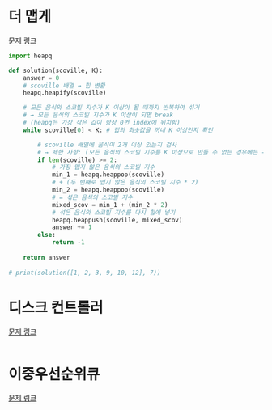 # 더 맵게
[문제 링크](https://school.programmers.co.kr/learn/courses/30/lessons/42626)
```python
import heapq

def solution(scoville, K):
    answer = 0
    # scoville 배열 → 힙 변환
    heapq.heapify(scoville)

    # 모든 음식의 스코빌 지수가 K 이상이 될 때까지 반복하여 섞기
    # → 모든 음식의 스코빌 지수가 K 이상이 되면 break
    # (heapq는 가장 작은 값이 항상 0번 index에 위치함)
    while scoville[0] < K: # 힙의 최솟값을 꺼내 K 이상인지 확인

        # scoville 배열에 음식이 2개 이상 있는지 검사
        # → 제한 사항: (모든 음식의 스코빌 지수를 K 이상으로 만들 수 없는 경우에는 -1을 return 합니다.)
        if len(scoville) >= 2:
            # 가장 맵지 않은 음식의 스코빌 지수
            min_1 = heapq.heappop(scoville)
            # + (두 번째로 맵지 않은 음식의 스코빌 지수 * 2)
            min_2 = heapq.heappop(scoville)
            # = 섞은 음식의 스코빌 지수 
            mixed_scov = min_1 + (min_2 * 2)
            # 섞은 음식의 스코빌 지수를 다시 힙에 넣기
            heapq.heappush(scoville, mixed_scov)
            answer += 1
        else:
            return -1
    
    return answer
    
# print(solution([1, 2, 3, 9, 10, 12], 7))

```

# 디스크 컨트롤러
[문제 링크](https://school.programmers.co.kr/learn/courses/30/lessons/42627)
```python

```

# 이중우선순위큐
[문제 링크](https://school.programmers.co.kr/learn/courses/30/lessons/42628)
```python


```